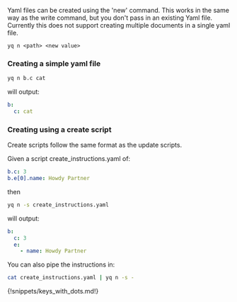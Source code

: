 Yaml files can be created using the 'new' command. This works in the same way as the write command, but you don't pass in an existing Yaml file. Currently this does not support creating multiple documents in a single yaml file.

```
yq n <path> <new value>
```

### Creating a simple yaml file
```bash
yq n b.c cat
```
will output:
```yaml
b:
  c: cat
```

### Creating using a create script
Create scripts follow the same format as the update scripts.

Given a script create_instructions.yaml of:
```yaml
b.c: 3
b.e[0].name: Howdy Partner
```
then

```bash
yq n -s create_instructions.yaml
```
will output:
```yaml
b:
  c: 3
  e:
    - name: Howdy Partner
```

You can also pipe the instructions in:

```bash
cat create_instructions.yaml | yq n -s -
```

{!snippets/keys_with_dots.md!}

